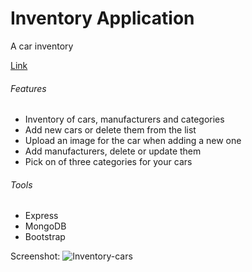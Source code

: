 # Inventory Application

A car inventory

[Link](https://azy-car-inventory.herokuapp.com/)

###### Features
- Inventory of cars, manufacturers and categories
- Add new cars or delete them from the list
- Upload an image for the car when adding a new one
- Add manufacturers, delete or update them
- Pick on of three categories for your cars

###### Tools
- Express
- MongoDB
- Bootstrap

Screenshot:
![Inventory-cars](https://user-images.githubusercontent.com/25674257/123481666-59383080-d604-11eb-8b7a-d4af38536a70.png)
